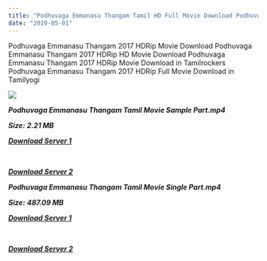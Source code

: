 ```yaml
---
title: "Podhuvaga Emmanasu Thangam Tamil HD Full Movie Download Podhuvaga Emmanasu Thangam Tamil HD Movie Download"
date: "2019-05-01"
---
```


Podhuvaga Emmanasu Thangam 2017 HDRip Movie Download Podhuvaga Emmanasu Thangam 2017 HDRip HD Movie Download Podhuvaga Emmanasu Thangam 2017 HDRip Movie Download in Tamilrockers Podhuvaga Emmanasu Thangam 2017 HDRip Full Movie Download in Tamilyogi

![](https://images.moviebuff.com/475fda89-3720-4dbf-b24d-a61799a56b71?w=1000)

**_Podhuvaga Emmanasu Thangam Tamil Movie Sample Part.mp4_**

**_Size:_** **_2.21 MB_**  

**_[Download Server 1](http://b1.wetransfer.vip/files/Tamil{1d8d357801e2f4b6710faa3d835097c5c618a0f0fcded2c527300dcab25e4b83}202017{1d8d357801e2f4b6710faa3d835097c5c618a0f0fcded2c527300dcab25e4b83}20Movies/Podhuvaga{1d8d357801e2f4b6710faa3d835097c5c618a0f0fcded2c527300dcab25e4b83}20Emmanasu{1d8d357801e2f4b6710faa3d835097c5c618a0f0fcded2c527300dcab25e4b83}20Thangam/Podhuvaga{1d8d357801e2f4b6710faa3d835097c5c618a0f0fcded2c527300dcab25e4b83}20Emmanasu{1d8d357801e2f4b6710faa3d835097c5c618a0f0fcded2c527300dcab25e4b83}20Thangam{1d8d357801e2f4b6710faa3d835097c5c618a0f0fcded2c527300dcab25e4b83}20(2017){1d8d357801e2f4b6710faa3d835097c5c618a0f0fcded2c527300dcab25e4b83}20HDRip/Podhuvaga{1d8d357801e2f4b6710faa3d835097c5c618a0f0fcded2c527300dcab25e4b83}20Emmanasu{1d8d357801e2f4b6710faa3d835097c5c618a0f0fcded2c527300dcab25e4b83}20Thangam{1d8d357801e2f4b6710faa3d835097c5c618a0f0fcded2c527300dcab25e4b83}20Sample{1d8d357801e2f4b6710faa3d835097c5c618a0f0fcded2c527300dcab25e4b83}20(640x360).mp4)_**

**_[  
](http://b1.wetransfer.vip/files/Tamil{1d8d357801e2f4b6710faa3d835097c5c618a0f0fcded2c527300dcab25e4b83}202017{1d8d357801e2f4b6710faa3d835097c5c618a0f0fcded2c527300dcab25e4b83}20Movies/Podhuvaga{1d8d357801e2f4b6710faa3d835097c5c618a0f0fcded2c527300dcab25e4b83}20Emmanasu{1d8d357801e2f4b6710faa3d835097c5c618a0f0fcded2c527300dcab25e4b83}20Thangam/Podhuvaga{1d8d357801e2f4b6710faa3d835097c5c618a0f0fcded2c527300dcab25e4b83}20Emmanasu{1d8d357801e2f4b6710faa3d835097c5c618a0f0fcded2c527300dcab25e4b83}20Thangam{1d8d357801e2f4b6710faa3d835097c5c618a0f0fcded2c527300dcab25e4b83}20(2017){1d8d357801e2f4b6710faa3d835097c5c618a0f0fcded2c527300dcab25e4b83}20HDRip/Podhuvaga{1d8d357801e2f4b6710faa3d835097c5c618a0f0fcded2c527300dcab25e4b83}20Emmanasu{1d8d357801e2f4b6710faa3d835097c5c618a0f0fcded2c527300dcab25e4b83}20Thangam{1d8d357801e2f4b6710faa3d835097c5c618a0f0fcded2c527300dcab25e4b83}20Sample{1d8d357801e2f4b6710faa3d835097c5c618a0f0fcded2c527300dcab25e4b83}20(640x360).mp4)_**

**_[Download Server 2](http://b1.wetransfer.vip/files/Tamil{1d8d357801e2f4b6710faa3d835097c5c618a0f0fcded2c527300dcab25e4b83}202017{1d8d357801e2f4b6710faa3d835097c5c618a0f0fcded2c527300dcab25e4b83}20Movies/Podhuvaga{1d8d357801e2f4b6710faa3d835097c5c618a0f0fcded2c527300dcab25e4b83}20Emmanasu{1d8d357801e2f4b6710faa3d835097c5c618a0f0fcded2c527300dcab25e4b83}20Thangam/Podhuvaga{1d8d357801e2f4b6710faa3d835097c5c618a0f0fcded2c527300dcab25e4b83}20Emmanasu{1d8d357801e2f4b6710faa3d835097c5c618a0f0fcded2c527300dcab25e4b83}20Thangam{1d8d357801e2f4b6710faa3d835097c5c618a0f0fcded2c527300dcab25e4b83}20(2017){1d8d357801e2f4b6710faa3d835097c5c618a0f0fcded2c527300dcab25e4b83}20HDRip/Podhuvaga{1d8d357801e2f4b6710faa3d835097c5c618a0f0fcded2c527300dcab25e4b83}20Emmanasu{1d8d357801e2f4b6710faa3d835097c5c618a0f0fcded2c527300dcab25e4b83}20Thangam{1d8d357801e2f4b6710faa3d835097c5c618a0f0fcded2c527300dcab25e4b83}20Sample{1d8d357801e2f4b6710faa3d835097c5c618a0f0fcded2c527300dcab25e4b83}20(640x360).mp4)_**

**_Podhuvaga Emmanasu Thangam Tamil Movie Single Part.mp4_**

**_Size:_** **_487.09 MB_**

**_[Download Server 1](http://b1.wetransfer.vip/files/Tamil{1d8d357801e2f4b6710faa3d835097c5c618a0f0fcded2c527300dcab25e4b83}202017{1d8d357801e2f4b6710faa3d835097c5c618a0f0fcded2c527300dcab25e4b83}20Movies/Podhuvaga{1d8d357801e2f4b6710faa3d835097c5c618a0f0fcded2c527300dcab25e4b83}20Emmanasu{1d8d357801e2f4b6710faa3d835097c5c618a0f0fcded2c527300dcab25e4b83}20Thangam/Podhuvaga{1d8d357801e2f4b6710faa3d835097c5c618a0f0fcded2c527300dcab25e4b83}20Emmanasu{1d8d357801e2f4b6710faa3d835097c5c618a0f0fcded2c527300dcab25e4b83}20Thangam{1d8d357801e2f4b6710faa3d835097c5c618a0f0fcded2c527300dcab25e4b83}20(2017){1d8d357801e2f4b6710faa3d835097c5c618a0f0fcded2c527300dcab25e4b83}20HDRip/Podhuvaga{1d8d357801e2f4b6710faa3d835097c5c618a0f0fcded2c527300dcab25e4b83}20Emmanasu{1d8d357801e2f4b6710faa3d835097c5c618a0f0fcded2c527300dcab25e4b83}20Thangam{1d8d357801e2f4b6710faa3d835097c5c618a0f0fcded2c527300dcab25e4b83}20Single{1d8d357801e2f4b6710faa3d835097c5c618a0f0fcded2c527300dcab25e4b83}20Part{1d8d357801e2f4b6710faa3d835097c5c618a0f0fcded2c527300dcab25e4b83}20(640x360).mp4)_**

**_[  
](http://b1.wetransfer.vip/files/Tamil{1d8d357801e2f4b6710faa3d835097c5c618a0f0fcded2c527300dcab25e4b83}202017{1d8d357801e2f4b6710faa3d835097c5c618a0f0fcded2c527300dcab25e4b83}20Movies/Podhuvaga{1d8d357801e2f4b6710faa3d835097c5c618a0f0fcded2c527300dcab25e4b83}20Emmanasu{1d8d357801e2f4b6710faa3d835097c5c618a0f0fcded2c527300dcab25e4b83}20Thangam/Podhuvaga{1d8d357801e2f4b6710faa3d835097c5c618a0f0fcded2c527300dcab25e4b83}20Emmanasu{1d8d357801e2f4b6710faa3d835097c5c618a0f0fcded2c527300dcab25e4b83}20Thangam{1d8d357801e2f4b6710faa3d835097c5c618a0f0fcded2c527300dcab25e4b83}20(2017){1d8d357801e2f4b6710faa3d835097c5c618a0f0fcded2c527300dcab25e4b83}20HDRip/Podhuvaga{1d8d357801e2f4b6710faa3d835097c5c618a0f0fcded2c527300dcab25e4b83}20Emmanasu{1d8d357801e2f4b6710faa3d835097c5c618a0f0fcded2c527300dcab25e4b83}20Thangam{1d8d357801e2f4b6710faa3d835097c5c618a0f0fcded2c527300dcab25e4b83}20Single{1d8d357801e2f4b6710faa3d835097c5c618a0f0fcded2c527300dcab25e4b83}20Part{1d8d357801e2f4b6710faa3d835097c5c618a0f0fcded2c527300dcab25e4b83}20(640x360).mp4)_**

**_[Download Server 2](http://b1.wetransfer.vip/files/Tamil{1d8d357801e2f4b6710faa3d835097c5c618a0f0fcded2c527300dcab25e4b83}202017{1d8d357801e2f4b6710faa3d835097c5c618a0f0fcded2c527300dcab25e4b83}20Movies/Podhuvaga{1d8d357801e2f4b6710faa3d835097c5c618a0f0fcded2c527300dcab25e4b83}20Emmanasu{1d8d357801e2f4b6710faa3d835097c5c618a0f0fcded2c527300dcab25e4b83}20Thangam/Podhuvaga{1d8d357801e2f4b6710faa3d835097c5c618a0f0fcded2c527300dcab25e4b83}20Emmanasu{1d8d357801e2f4b6710faa3d835097c5c618a0f0fcded2c527300dcab25e4b83}20Thangam{1d8d357801e2f4b6710faa3d835097c5c618a0f0fcded2c527300dcab25e4b83}20(2017){1d8d357801e2f4b6710faa3d835097c5c618a0f0fcded2c527300dcab25e4b83}20HDRip/Podhuvaga{1d8d357801e2f4b6710faa3d835097c5c618a0f0fcded2c527300dcab25e4b83}20Emmanasu{1d8d357801e2f4b6710faa3d835097c5c618a0f0fcded2c527300dcab25e4b83}20Thangam{1d8d357801e2f4b6710faa3d835097c5c618a0f0fcded2c527300dcab25e4b83}20Single{1d8d357801e2f4b6710faa3d835097c5c618a0f0fcded2c527300dcab25e4b83}20Part{1d8d357801e2f4b6710faa3d835097c5c618a0f0fcded2c527300dcab25e4b83}20(640x360).mp4)_**
